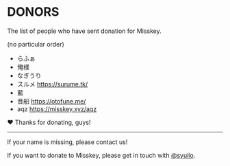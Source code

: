 DONORS
======
The list of people who have sent donation for Misskey.

(no particular order)

* らふぁ
* 俺様
* なぎうり
* スルメ https://surume.tk/
* 藍
* 音船 https://otofune.me/
* aqz https://misskey.xyz/aqz

:heart: Thanks for donating, guys!

---

If your name is missing,  please contact us!

If you want to donate to Misskey, please get in touch with [@syuilo][syuilo-link].

[syuilo-link]: https://syuilo.com
